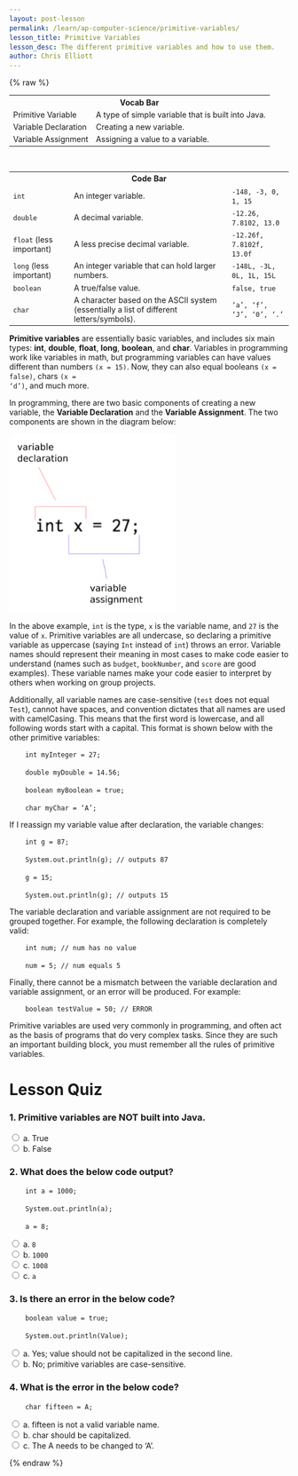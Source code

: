 ```yaml
---
layout: post-lesson
permalink: /learn/ap-computer-science/primitive-variables/
lesson_title: Primitive Variables
lesson_desc: The different primitive variables and how to use them.
author: Chris Elliott
---
```


<script src="/questions.js"></script>

{% raw %}

<table>
  <tr>
    <th colspan="2">Vocab Bar</th>
  </tr>
  <tr>
    <td>Primitive Variable</td>
    <td>A type of simple variable that is built into Java.</td>
  </tr>
  <tr>
    <td>Variable Declaration</td>
    <td>Creating a new variable.</td>
  </tr>
  <tr>
    <td>Variable Assignment</td>
    <td>Assigning a value to a variable.</td>
  </tr>
</table>

<br>

<table>
  <tr>
    <th colspan="3">Code Bar</th>
  </tr>
  <tr>
    <td><code>int</code></td>
    <td>An integer variable.</td>
    <td><code>-148, -3, 0, 1, 15</code></td>
  </tr>
  <tr>
    <td><code>double</code></td>
    <td>A decimal variable.</td>
    <td><code>-12.26, 7.8102, 13.0</code></td>
  </tr>
  <tr>
    <td><code>float</code>
(less important)</td>
    <td>A less precise decimal variable.</td>
    <td><code>-12.26f, 7.8102f, 13.0f</code></td>
  </tr>
  <tr>
    <td><code>long</code>
(less important)</td>
    <td>An integer variable that can hold larger numbers.</td>
    <td><code>-148L, -3L, 0L, 1L, 15L</code></td>
  </tr>
  <tr>
    <td><code>boolean</code></td>
    <td>A true/false value.</td>
    <td><code>false, true</code></td>
  </tr>
  <tr>
    <td><code>char</code></td>
    <td>A character based on the ASCII system (essentially a list of different letters/symbols).</td>
    <td><code>‘a’, ‘f’, ‘J’, ‘0’, ‘.’</code></td>
  </tr>
</table>


**Primitive variables** are essentially basic variables, and includes six main types: **int**, **double**, **float**, **long**, **boolean**, and **char**. Variables in programming work like variables in math, but programming variables can have values different than numbers <code>(x = 15)</code>. Now, they can also equal booleans <code>(x = false)</code>, chars <code>(x = ‘d’)</code>, and much more.

In programming, there are two basic components of creating a new variable, the **Variable Declaration** and the **Variable Assignment**. The two components are shown in the diagram below:

<img src="/assets/lesson_images/variable_declaration_assignment.png" width="300">

In the above example, <code>int</code> is the type, <code>x</code> is the variable name, and <code>27</code> is the value of <code>x</code>. Primitive variables are all undercase, so declaring a primitive variable as uppercase (saying <code>Int</code> instead of <code>int</code>) throws an error. Variable names should represent their meaning in most cases to make code easier to understand (names such as <code>budget</code>, <code>bookNumber</code>, and <code>score</code> are good examples). These variable names make your code easier to interpret by others when working on group projects.

Additionally, all variable names are case-sensitive (<code>test</code> does not equal <code>Test</code>), cannot have spaces, and convention dictates that all names are used with camelCasing. This means that the first word is lowercase, and all following words start with a capital. This format is shown below with the other primitive variables:

        int myInteger = 27;

        double myDouble = 14.56;

        boolean myBoolean = true;

        char myChar = ‘A’;

If I reassign my variable value after declaration, the variable changes:

        int g = 87;

        System.out.println(g); // outputs 87

        g = 15;

        System.out.println(g); // outputs 15

The variable declaration and variable assignment are not required to be grouped together. For example, the following declaration is completely valid:

        int num; // num has no value

        num = 5; // num equals 5

Finally, there cannot be a mismatch between the variable declaration and variable assignment, or an error will be produced. For example:

        boolean testValue = 50; // ERROR

Primitive variables are used very commonly in programming, and often act as the basis of programs that do very complex tasks. Since they are such an important building block, you must remember all the rules of primitive variables.

<h1>Lesson Quiz</h1>

<h3>1. Primitive variables are NOT built into Java.</h3>

<form>
	<div>
		<input type="radio" value="a" name="cc" onchange="check(this, 'b')">
		a. True
	</div>
	<div>
		<input type="radio" value="b" name="cc" onchange="check(this, 'b')">
		b. False
	</div>
</form>

<h3>2. What does the below code output?</h3>

        int a = 1000;

	    System.out.println(a);

	    a = 8;
<form>
	<div>
		<input type="radio" value="a" name="cc" onchange="check(this, 'b')">
		a. <code>8</code>
	</div>
	<div>
		<input type="radio" value="b" name="cc" onchange="check(this, 'b')">
		b. <code>1000</code>
	</div>
	<div>
		<input type="radio" value="c" name="cc" onchange="check(this, 'b')">
		c. <code>1008</code>
	</div>
    <div>
		<input type="radio" value="d" name="cc" onchange="check(this, 'b')">
		c. <code>a</code>
	</div>
</form>

<h3>3. Is there an error in the below code?</h3>

	    boolean value = true;

	    System.out.println(Value);

<form>
	<div>
		<input type="radio" value="a" name="cc" onchange="check(this, 'a')">
		a. Yes; value should not be capitalized in the second line.
	</div>
	<div>
		<input type="radio" value="b" name="cc" onchange="check(this, 'a')">
		b. No; primitive variables are case-sensitive.
	</div>
</form>

<h3>4. What is the error in the below code?</h3>

        char fifteen = A;

<form>
	<div>
		<input type="radio" value="a" name="cc" onchange="check(this, 'c')">
		a. fifteen is not a valid variable name.
	</div>
	<div>
		<input type="radio" value="b" name="cc" onchange="check(this, 'c')">
		b. char should be capitalized.
	</div>
    <div>
		<input type="radio" value="c" name="cc" onchange="check(this, 'c')">
		c. The A needs to be changed to ‘A’.
	</div>
</form>

{% endraw %}

